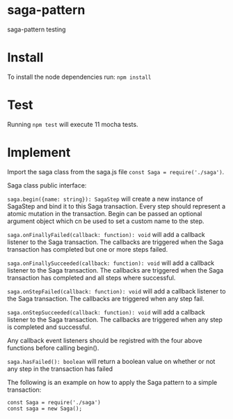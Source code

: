 # saga-pattern
saga-pattern testing

# Install
To install the node dependencies run: ```npm install```

# Test
Running ```npm test``` will execute 11 mocha tests.

# Implement
Import the saga class from the saga.js file ```const Saga = require('./saga')```.

Saga class public interface:

```saga.begin({name: string}): SagaStep``` will create a new instance of SagaStep and bind it to this Saga transaction. Every step should represent a atomic mutation in the transaction. Begin can be passed an optional argument object which cn be used to set a custom name to the step.

```saga.onFinallyFailed(callback: function): void``` will add a callback listener to the Saga transaction. The callbacks are triggered when the Saga transaction has completed but one or more steps failed.

```saga.onFinallySucceeded(callback: function): void``` will add a callback listener to the Saga transaction. The callbacks are triggered when the Saga transaction has completed and all steps where successful.

```saga.onStepFailed(callback: function): void``` will add a callback listener to the Saga transaction. The callbacks are triggered when any step fail.

```saga.onStepSucceeded(callback: function): void``` will add a callback listener to the Saga transaction. The callbacks are triggered when any step is completed and successful.

Any callback event listeners should be registred with the four above functions before calling begin().

```saga.hasFailed(): boolean``` will return a boolean value on whether or not any step in the transaction has failed

The following is an example on how to apply the Saga pattern to a simple transaction:

```
const Saga = require('./saga')
const saga = new Saga();
```
